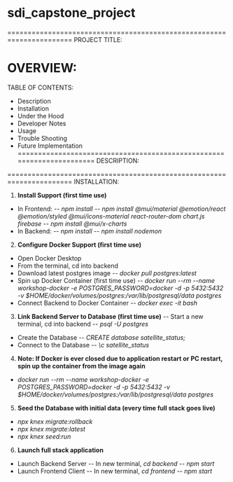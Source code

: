 # sdi_capstone_project
======================================================================
PROJECT TITLE:

OVERVIEW:
======================================================================
TABLE OF CONTENTS:

- Description
- Installation
- Under the Hood
- Developer Notes
- Usage
- Trouble Shooting
- Future Implementation
======================================================================
DESCRIPTION:

======================================================================
INSTALLATION:

1) **Install Support (first time use)**
  - In Frontend:
    -- *npm install*
    -- *npm install @mui/material @emotion/react @emotion/styled @mui/icons-material react-router-dom chart.js firebase*
    -- *npm install @mui/x-charts*
  - In Backend:
    -- *npm install*
    -- *npm install nodemon*

2) **Configure Docker Support (first time use)**
  - Open Docker Desktop
  - From the terminal, cd into backend
  - Download latest postgres image
    -- *docker pull postgres:latest*
  - Spin up Docker Container (first time use)
    -- *docker run --rm --name workshop-docker -e POSTGRES_PASSWORD=docker -d -p 5432:5432 \-v $HOME/docker/volumes/postgres:/var/lib/postgresql/data postgres*
  - Connect Backend to Docker Container
    -- *docker exec -it <PSQL-Container-ID> bash*

3) **Link Backend Server to Database (first time use)**
    -- Start a new terminal, cd into backend
    -- *psql -U postgres*
  - Create the Database
    -- *CREATE database satellite_status;*
  - Connect to the Database
    -- *\c satellite_status*

4) **Note: If Docker is ever closed due to application restart or PC restart, spin up the container from the image again**
  - *docker run --rm --name workshop-docker -e POSTGRES_PASSWORD=docker -d -p 5432:5432 \-v $HOME/docker/volumes/postgres:/var/lib/postgresql/data postgres*

5) **Seed the Database with initial data (every time full stack goes live)**
  - *npx knex migrate:rollback*
  - *npx knex migrate:latest*
  - *npx knex seed:run*

6) **Launch full stack application**
  - Launch Backend Server
    -- In new terminal, *cd backend*
    -- *npm start*
  - Launch Frontend Client
    -- In new terminal, *cd frontend*
    -- *npm start*
